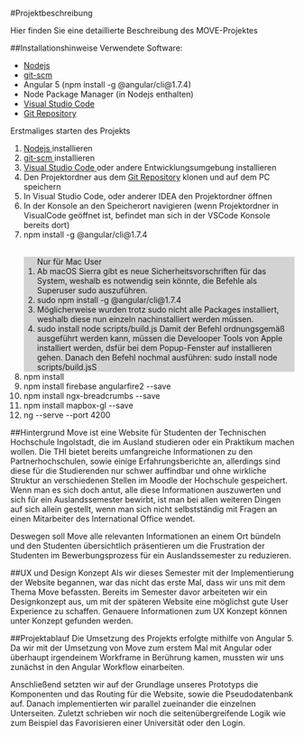 #Projektbeschreibung

Hier finden Sie eine detaillierte Beschreibung des MOVE-Projektes 

##Installationshinweise
Verwendete Software:
<ul>
    <li><a href="https://nodejs.org/en/download/">Nodejs </a></li>
    <li><a href="https://git-scm.com/downloads"> git-scm </a></li>
    <li> Angular 5 (npm install -g @angular/cli@1.7.4)</li> 
    <li> Node Package Manager (in Nodejs enthalten)</li>
    <li><a href="https://code.visualstudio.com/download"> Visual Studio Code </a></li>
    <li><a href="https://github.com/hannahnicklas/move">Git Repository</a></li>
</ul>

Erstmaliges starten des Projekts
<ol>
    <li><a href="https://nodejs.org/en/download/">Nodejs </a> installieren</li>
    <li> <a href="https://git-scm.com/downloads"> git-scm </a> installieren</li>
    <li><a href="https://code.visualstudio.com/download"> Visual Studio Code </a> oder andere Entwicklungsumgebung installieren</li>
    <li> Den Projektordner aus dem <a href="https://github.com/hannahnicklas/move">Git Repository</a> klonen und auf dem PC speichern </li>
    <li> In Visual Studio Code, oder anderer IDEA den Projektordner öffnen </li>
    <li> In der Konsole an den Speicherort navigieren (wenn Projektordner in VisualCode geöffnet ist, befindet man sich in der VSCode Konsole bereits dort) </li>
    <li> npm install -g @angular/cli@1.7.4 </li>
    <br>
    <ol style="background-color: lightgrey">
        Nur für Mac User
        <li>Ab macOS Sierra gibt es neue Sicherheitsvorschriften für das System, weshalb es notwendig sein könnte, die Befehle als Superuser sudo auszuführen. </li>
        <li> sudo npm install -g @angular/cli@1.7.4 </li>
        <li> Möglicherweise wurden trotz sudo nicht alle Packages installiert, weshalb diese nun einzeln nachinstalliert werden müssen. </li>
        <li> sudo install node scripts/build.js
             Damit der Befehl ordnungsgemäß ausgeführt werden kann, müssen die Develooper Tools von Apple installiert werden, dsfür bei dem Popup-Fenster auf installieren gehen. 
             Danach den Befehl nochmal ausführen:
             sudo install node scripts/build.jsS
             </li>
    </ol> 
     <li>npm install</li>
    <li>npm install firebase angularfire2 --save</li>
    <li>npm install ngx-breadcrumbs --save</li>
    <li>npm install mapbox-gl --save</li>
    <li>ng --serve --port 4200</li>
</ol>


##Hintergrund
Move ist eine Website für Studenten der Technischen Hochschule Ingolstadt, die im Ausland studieren oder ein Praktikum machen wollen.
Die THI bietet bereits umfangreiche Informationen zu den Partnerhochschulen, sowie einige Erfahrungsberichte an, allerdings sind diese für die Studierenden nur schwer auffindbar und ohne wirkliche Struktur an verschiedenen Stellen im Moodle der Hochschule gespeichert.
Wenn man es sich doch antut, alle diese Informationen auszuwerten und sich für ein Auslandssemester bewirbt, ist man bei allen weiteren Dingen auf sich allein gestellt, wenn man sich nicht selbstständig mit Fragen an einen Mitarbeiter des International Office wendet.

Deswegen soll Move alle relevanten Informationen an einem Ort bündeln und den Studenten übersichtlich präsentieren um die Frustration der Studenten im Bewerbungsprozess für ein Auslandssemester zu reduzieren.

##UX und Design Konzept
Als wir dieses Semester mit der Implementierung der Website begannen, war das nicht das erste Mal, dass wir uns mit dem Thema Move befassten. Bereits im Semester davor arbeiteten wir ein Designkonzept aus, um mit der späteren Website eine möglichst gute User Experience zu schaffen.
Genauere Informationen zum UX Konzept können unter Konzept gefunden werden.

##Projektablauf
Die Umsetzung des Projekts erfolgte mithilfe von Angular 5.
Da wir mit der Umsetzung von Move zum erstem Mal mit Angular oder überhaupt irgendeinem Workframe in Berührung kamen, mussten wir uns zunächst in den Angular Workflow einarbeiten.

Anschließend setzten wir auf der Grundlage unseres Prototyps die Komponenten und das Routing für die Website, sowie die Pseudodatenbank auf. Danach implementierten wir parallel zueinander die einzelnen Unterseiten.
Zuletzt schrieben wir noch die seitenübergreifende Logik wie zum Beispiel das Favorisieren einer Universität oder den Login.